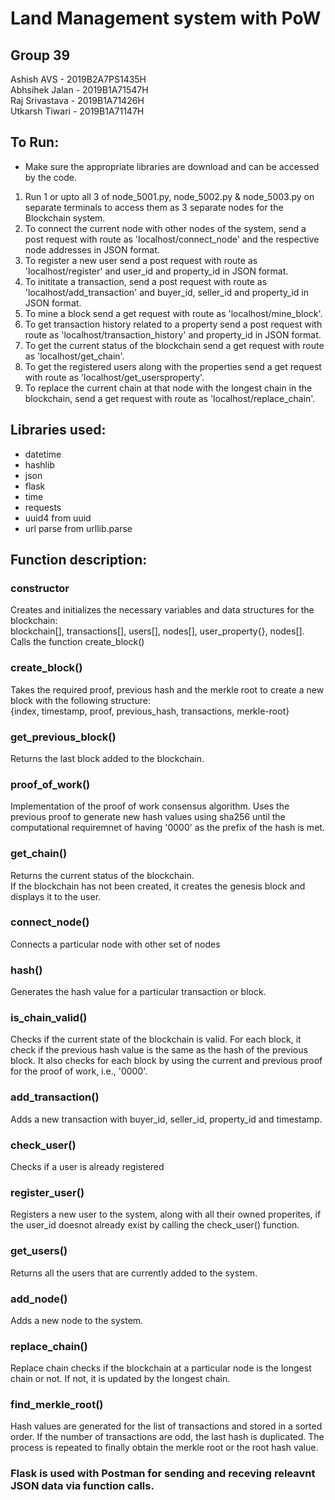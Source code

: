 # Land Management system with PoW

## Group 39

Ashish AVS - 2019B2A7PS1435H<br/>
Abhsihek Jalan - 2019B1A71547H<br/>
Raj Srivastava - 2019B1A71426H<br/>
Utkarsh Tiwari - 2019B1A71147H<br/>


## To Run:
* Make sure the appropriate libraries are download and can be accessed by the code.
     
1.  Run 1 or upto all 3 of node_5001.py, node_5002.py & node_5003.py on separate terminals to access them as 3 separate nodes for the Blockchain system.  
2.  To connect the current node with other nodes of the system, send a post request with route as 'localhost/connect_node' and the respective node addresses in JSON format. 
3.  To register a new user send a post request with route as 'localhost/register' and user_id and property_id in JSON format.
4.  To inititate a transaction, send a post request with route as 'localhost/add_transaction' and buyer_id, seller_id and property_id in JSON format.
5.  To mine a block send  a get request with route as 'localhost/mine_block'.
6.  To get transaction history related to a property send  a post request with route as 'localhost/transaction_history' and property_id in JSON format.
7.  To get the current status of the blockchain send a get request with route as 'localhost/get_chain'.
8.  To get the registered users along with the properties send a get request with route as 'localhost/get_usersproperty'.
9.  To replace the current chain at that node with the longest chain in the blockchain, send a get request with route as 'localhost/replace_chain'.


## Libraries used:
* datetime
* hashlib
* json
* flask
* time
* requests
* uuid4 from uuid
* url parse from urllib.parse

## Function description:

### constructor
Creates and initializes the necessary variables and data structures for the blockchain:<br/>
blockchain[], transactions[], users[], nodes[], user_property{}, nodes[].<br/>
Calls the function create_block()

### create_block()
Takes the required proof, previous hash and the merkle root to create a new block with the following structure:<br/>
{index, timestamp, proof, previous_hash, transactions, merkle-root}

### get_previous_block()
Returns the last block added to the blockchain.

### proof_of_work()
Implementation of the proof of work consensus algorithm. Uses the previous proof to generate new hash values using sha256 until the computational requiremnet of having '0000' as the prefix of the hash is met.


### get_chain()
Returns the current status of the blockchain. <br/>
If the blockchain has not been created, it creates the genesis block and displays it to the user.

### connect_node()
Connects a particular node with other set of nodes

### hash()
Generates the hash value for a particular transaction or block.


### is_chain_valid()
Checks if the current state of the blockchain is valid. For each block, it check if the previous hash value is the same as the hash of the previous block. It also checks for each block by using the current and previous proof for the proof of work, i.e., '0000'.

### add_transaction()
Adds a new transaction with buyer_id, seller_id, property_id and timestamp. 

### check_user()
Checks if a user is already registered

### register_user()
Registers a new user to the system, along with all their owned properites, if the user_id doesnot already exist by calling the check_user() function.

### get_users()
Returns all the users that are currently added to the system.

### add_node()
Adds a new node to the system.

### replace_chain()
Replace chain checks if the blockchain at a particular node is the longest chain or not. If not, it is updated by the longest chain.

### find_merkle_root()
Hash values are generated for the list of transactions and stored in a sorted order. If the number of transactions are odd, the last hash is duplicated. The process is repeated to finally obtain the merkle root or the root hash value.

### Flask is used with Postman for sending and receving releavnt JSON data via function calls.
